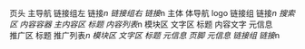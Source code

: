 页头
    主导航
        链接组左
            链接*n
        链接组右
            链接*n
主体
    体导航
        logo
        链接组
            链接*n
        搜索区
    内容容器
        主内容区
            标题
            内容列表*n
                模块区
                文字区
                    标题
                    内容文字
                    元信息    
        推广区
            标题
            推广列表*n
                模块区
                文字区
                    标题
                    元信息
页脚
    元信息
    链接组
        链接*n